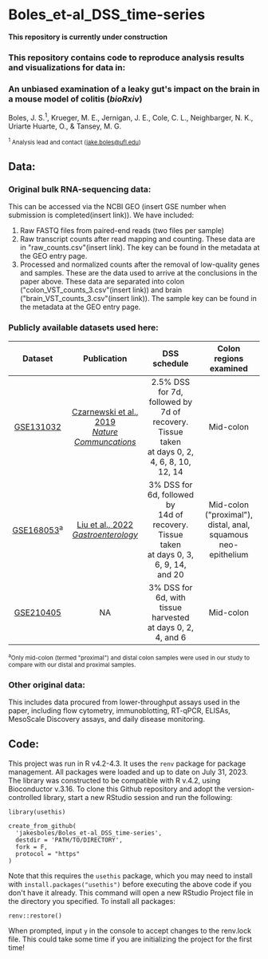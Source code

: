 # Boles_et-al_DSS_time-series

**This repository is currently under construction**

### This repository contains code to reproduce analysis results and visualizations for data in:
### **An unbiased examination of a leaky gut's impact on the brain in a mouse model of colitis (*bioRxiv*)**
Boles, J. S.<sup>1</sup>, Krueger, M. E., Jernigan, J. E., Cole, C. L., Neighbarger, N. K., Uriarte Huarte, O., & Tansey, M. G.

<sup><sup>1</sup> Analysis lead and contact (jake.boles@ufl.edu)</sup>

## Data:
### Original bulk RNA-sequencing data:
This can be accessed via the NCBI GEO (insert GSE number when submission is completed(insert link)). We have included:
1. Raw FASTQ files from paired-end reads (two files per sample) 
2. Raw transcript counts after read mapping and counting. These data are in "raw_counts.csv"(insert link). The key can be found in the metadata at the GEO entry page. 
3. Processed and normalized counts after the removal of low-quality genes and samples. These are the data used to arrive at the conclusions in the paper above. These data are separated into colon ("colon_VST_counts_3.csv"(insert link)) and brain ("brain_VST_counts_3.csv"(insert link)). The sample key can be found in the metadata at the GEO entry page. 

### Publicly available datasets used here:
| Dataset | Publication | DSS schedule | Colon regions examined |
| :-----: | :---------: | :----------: | :--------------------: |
| [GSE131032](https://www.ncbi.nlm.nih.gov/geo/query/acc.cgi?acc=GSE131032) | [Czarnewski et al., 2019 <br> *Nature Communcations*](https://www.ncbi.nlm.nih.gov/pmc/articles/PMC6598981/) | 2.5% DSS for 7d, followed by <br> 7d of recovery. Tissue taken <br> at days 0, 2, 4, 6, 8, 10, 12, 14 | Mid-colon |
| [GSE168053](https://www.ncbi.nlm.nih.gov/geo/query/acc.cgi?acc=GSE168053)<sup>a</sup> | [Liu et al., 2022 <br> *Gastroenterology*](https://www.ncbi.nlm.nih.gov/pmc/articles/PMC9402284/) | 3% DSS for 6d, followed by <br> 14d of recovery. Tissue taken <br> at days 0, 3, 6, 9, 14, and 20 | Mid-colon ("proximal"), <br> distal, anal, <br> squamous neo-epithelium |
| [GSE210405](https://www.ncbi.nlm.nih.gov/geo/query/acc.cgi?acc=GSE210405) | NA | 3% DSS for 6d, with tissue <br> harvested at days 0, 2, 4, and 6 | Mid-colon | 

<sup><sup>a</sup>Only mid-colon (termed "proximal") and distal colon samples were used in our study to compare with our distal and proximal samples.

### Other original data:
This includes data procured from lower-throughput assays used in the paper, including flow cytometry, immunoblotting, RT-qPCR, ELISAs, MesoScale Discovery assays, and daily disease monitoring.

## Code: 
This project was run in R v4.2-4.3. It uses the `renv` package for package management.
All packages were loaded and up to date on July 31, 2023. The library was constructed to be compatible with R v.4.2, using Bioconductor v.3.16. 
To clone this Github repository and adopt the version-controlled library, start a new RStudio session and run the following:
```
library(usethis)

create_from_github(
  'jakesboles/Boles_et-al_DSS_time-series',
  destdir = 'PATH/TO/DIRECTORY',
  fork = F,
  protocol = "https"
)
```
Note that this requires the `usethis` package, which you may need to install with `install.packages("usethis")` before executing the above code if you don't have it already. 
This command will open a new RStudio Project file in the directory you specified. To install all packages:
```
renv::restore()
```
When prompted, input `y` in the console to accept changes to the renv.lock file. This could take some time if you are initializing the project for the first time!

